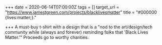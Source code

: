 +++
date = 2020-06-14T07:00:00Z
tags = []
target_url = "https://www.jamestgreen.com/projects/blacklivesmatter"
title = "#000000 {lives:matter;}."

+++
A must-buy t-shirt with a design that is a "nod to the art/design/tech community while (always and forever) reminding folks that 'Black Lives Matter.'" Proceeds go to worthy charities.